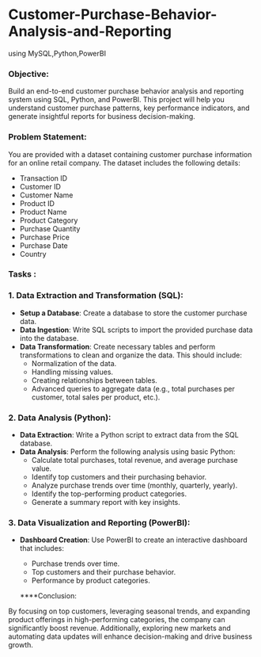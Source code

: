 # Customer-Purchase-Behavior-Analysis-and-Reporting
using MySQL,Python,PowerBI

### Objective:

Build an end-to-end customer purchase behavior analysis and reporting system using SQL, Python, and PowerBI. This project will help you understand customer purchase patterns, key performance indicators, and generate insightful reports for business decision-making.

### Problem Statement:

You are provided with a dataset containing customer purchase information for an online retail company. The dataset includes the following details:

- Transaction ID
- Customer ID
- Customer Name
- Product ID
- Product Name
- Product Category
- Purchase Quantity
- Purchase Price
- Purchase Date
- Country

### Tasks :

### 1. Data Extraction and Transformation (SQL):

- **Setup a Database**: Create a database to store the customer purchase data.
- **Data Ingestion**: Write SQL scripts to import the provided purchase data into the database.
- **Data Transformation**: Create necessary tables and perform transformations to clean and organize the data. This should include:
    - Normalization of the data.
    - Handling missing values.
    - Creating relationships between tables.
    - Advanced queries to aggregate data (e.g., total purchases per customer, total sales per product, etc.).

### 2. Data Analysis (Python):

- **Data Extraction**: Write a Python script to extract data from the SQL database.
- **Data Analysis**: Perform the following analysis using basic Python:
    - Calculate total purchases, total revenue, and average purchase value.
    - Identify top customers and their purchasing behavior.
    - Analyze purchase trends over time (monthly, quarterly, yearly).
    - Identify the top-performing product categories.
    - Generate a summary report with key insights.

### 3. Data Visualization and Reporting (PowerBI):

- **Dashboard Creation**: Use PowerBI to create an interactive dashboard that includes:
    - Purchase trends over time.
    - Top customers and their purchase behavior.
    - Performance by product categories.
      
      
  ****Conclusion:
  
By focusing on top customers, leveraging seasonal trends, and expanding product offerings in high-performing categories, the company can significantly boost revenue. Additionally, exploring new markets and automating data updates will enhance decision-making and drive business growth.

